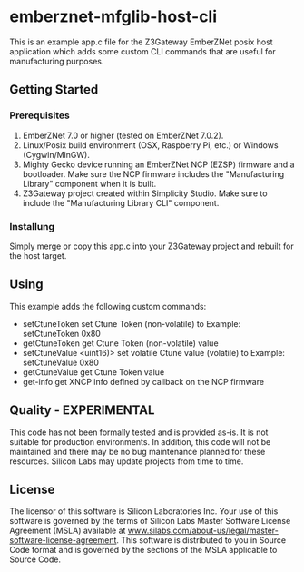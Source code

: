 # emberznet-mfglib-host-cli

This is an example app.c file for the Z3Gateway EmberZNet posix host application which adds some custom CLI commands that are useful for manufacturing purposes.

## Getting Started

### Prerequisites

1. EmberZNet 7.0 or higher (tested on EmberZNet 7.0.2).
2. Linux/Posix build environment (OSX, Raspberry Pi, etc.) or Windows (Cygwin/MinGW).
3. Mighty Gecko device running an EmberZNet NCP (EZSP) firmware and a bootloader. Make sure the NCP firmware includes the "Manufacturing Library" component when it is built.
4. Z3Gateway project created within Simplicity Studio. Make sure to include the "Manufacturing Library CLI" component.

### Installung

Simply merge or copy this app.c into your Z3Gateway project and rebuilt for the host target.

## Using

This example adds the following custom commands:

* setCtuneToken <uint16>        set Ctune Token (non-volatile) to <ctune>
    Example: setCtuneToken 0x80
* getCtuneToken                 get Ctune Token (non-volatile) value
* setCtuneValue <uint16)>        set volatile Ctune value (volatile) to <ctune>
    Example: setCtuneValue 0x80
* getCtuneValue                 get Ctune Token value
* get-info                      get XNCP info defined by callback on the NCP firmware

## Quality - EXPERIMENTAL

This code has not been formally tested and is provided as-is. It is not suitable for production environments. In addition, this code will not be maintained and there may be no bug maintenance planned for these resources. Silicon Labs may update projects from time to time.

## License
 The licensor of this software is Silicon Laboratories Inc. Your use of this software is governed by the terms of Silicon Labs Master Software License Agreement (MSLA) available at www.silabs.com/about-us/legal/master-software-license-agreement. This software is distributed to you in Source Code format and is governed by the sections of the MSLA applicable to Source Code.